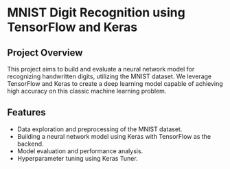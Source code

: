 # MNIST Digit Recognition using TensorFlow and Keras

## Project Overview
This project aims to build and evaluate a neural network model for recognizing handwritten digits, utilizing the MNIST dataset. We leverage TensorFlow and Keras to create a deep learning model capable of achieving high accuracy on this classic machine learning problem.

## Features
- Data exploration and preprocessing of the MNIST dataset.
- Building a neural network model using Keras with TensorFlow as the backend.
- Model evaluation and performance analysis.
- Hyperparameter tuning using Keras Tuner.
